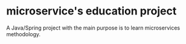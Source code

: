# microservice's education project

A Java/Spring project with the main purpose is to learn microservices methodology.    